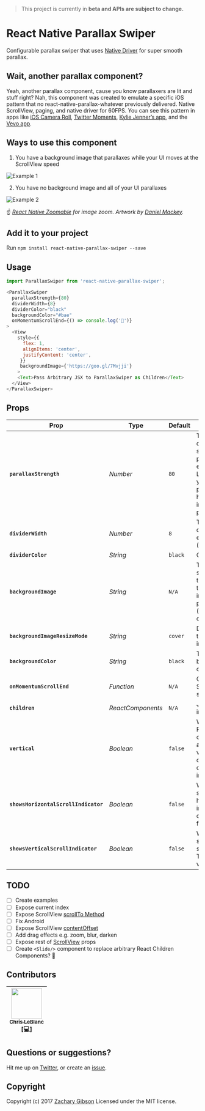 > This project is currently in __beta and APIs are subject to change.__

# React Native Parallax Swiper
Configurable parallax swiper that uses [Native Driver](http://facebook.github.io/react-native/blog/2017/02/14/using-native-driver-for-animated.html) for super smooth parallax.

## Wait, another parallax component?
Yeah, another parallax component, cause you know parallaxers are lit and stuff right? Nah, this component was created to emulate a specific iOS pattern that no react-native-parallax-whatever previously delivered. Native ScrollView, paging, and native driver for 60FPS. You can see this pattern in apps like [iOS Camera Roll](https://goo.gl/GY3bFQ), [Twitter Moments](https://goo.gl/CvzCQA), [Kylie Jenner’s app](https://goo.gl/yDB69S), and the [Vevo app](https://goo.gl/FMSSeF).

## Ways to use this component

1. You have a background image that parallaxes while your UI moves at the ScrollView speed

![Example 1](https://raw.githubusercontent.com/zachgibson/react-native-parallax-swiper/master/example-1.gif)

2. You have no background image and all of your UI parallaxes

![Example 2](https://raw.githubusercontent.com/zachgibson/react-native-parallax-swiper/master/example-2.gif)

☝️ *[React Native Zoomable](https://github.com/LeBlaaanc/react-native-zoomable) for image zoom.*
*Artwork by [Daniel Mackey](https://dribbble.com/danielmackeyart).*

## Add it to your project
Run ```npm install react-native-parallax-swiper --save```


## Usage
```javascript
import ParallaxSwiper from 'react-native-parallax-swiper';
```

```javascript
<ParallaxSwiper
  parallaxStrength={80}
  dividerWidth={8}
  dividerColor="black"
  backgroundColor="#bae"
  onMomentumScrollEnd={() => console.log('💩')}
>
  <View
    style={{
      flex: 1,
      alignItems: 'center',
      justifyContent: 'center',
     }}
     backgroundImage={'https://goo.gl/7Mvjji'}
    >
    <Text>Pass Arbitrary JSX to ParallaxSwiper as Children</Text>
  </View>
</ParallaxSwiper>
```

## Props
| Prop | Type | Default | Description |
|---|---|---|---|
| __`parallaxStrength`__ | _Number_ | `80` | This number determines how slow parallax’ing element moves. Lower number yields a subtler parallax effect, higher number increases parallax effect. |
| __`dividerWidth`__ | _Number_ | `8` | The width of the divider between each slide. (horizontal only) |
| __`dividerColor`__ | _String_ | `black` | Color of divider. |
| __`backgroundImage`__ | _String_ | `N/A` | The image source. If used this becomes the background image that parallaxes. (remote URL only for now) |
| __`backgroundImageResizeMode`__ | _String_ | `cover` | Determines how to resize the image. |
| __`backgroundColor`__ | _String_ | `black` | The main view’s background color. |
| __`onMomentumScrollEnd`__ | _Function_ | `N/A` | Called when ScrollView stops scrolling. |
| __`children`__ | _ReactComponents_ | `N/A` | JSX to inject into the slide. |
| __`vertical`__ | _Boolean_ | `false` | When true, ParallaxSwiper’s children are arranged vertically in a column instead of horizontally in a row. |
| __`showsHorizontalScrollIndicator`__ | _Boolean_ | `false` | When true, shows a horizontal scroll indicator. The default value is false. |
| __`showsVerticalScrollIndicator`__ | _Boolean_ | `false` | When true, shows a vertical scroll indicator. The default value is false. |

## TODO
- [ ] Create examples
- [ ] Expose current index
- [ ] Expose ScrollView [scrollTo Method](http://facebook.github.io/react-native/releases/0.47/docs/scrollview.html#scrollto)
- [ ] Fix Android
- [ ] Expose ScrollView [contentOffset](http://facebook.github.io/react-native/releases/0.47/docs/animated.html#handling-gestures-and-other-events)
- [ ] Add drag effects e.g. zoom, blur, darken
- [ ] Expose rest of [ScrollView](http://facebook.github.io/react-native/releases/0.47/docs/scrollview.html#scrollview) props
- [ ] Create `<Slide/>` component to replace arbitrary React Children Components? 🤔

## Contributors
[<img src="https://avatars0.githubusercontent.com/u/2807897?v=4&s=460" width="80px;"/><br /><sub>Chris LeBlanc</sub>](https://github.com/LeBlaaanc)<br />[💻]|
| :---: |

## Questions or suggestions?
Hit me up on [Twitter](https://twitter.com/zacharykeith_), or create an [issue](https://github.com/zachgibson/react-native-parallax-swiper/issues).

## Copyright
Copyright (c) 2017 [Zachary Gibson](http://zachgibsondesign.com/) Licensed under the MIT license.
